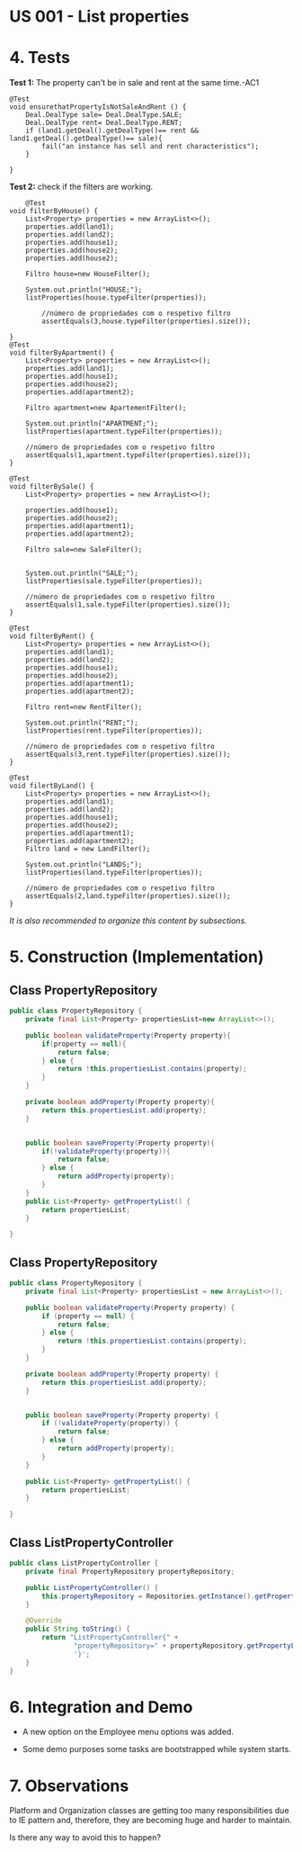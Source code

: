 # US 001 - List properties 

# 4. Tests 

**Test 1:** The property can’t be in sale and rent at the same time.-AC1

    @Test
    void ensurethatPropertyIsNotSaleAndRent () {
        Deal.DealType sale= Deal.DealType.SALE;
        Deal.DealType rent= Deal.DealType.RENT;
        if (land1.getDeal().getDealType()== rent && land1.getDeal().getDealType()== sale){
            fail("an instance has sell and rent characteristics");
        }

    }
**Test 2:** check if the filters are working.

        @Test
    void filterByHouse() {
        List<Property> properties = new ArrayList<>();
        properties.add(land1);
        properties.add(land2);
        properties.add(house1);
        properties.add(house2);
        properties.add(house2);

        Filtro house=new HouseFilter();

        System.out.println("HOUSE;");
        listProperties(house.typeFilter(properties));

            //número de propriedades com o respetivo filtro
            assertEquals(3,house.typeFilter(properties).size());

    }
    @Test
    void filterByApartment() {
        List<Property> properties = new ArrayList<>();
        properties.add(land1);
        properties.add(house1);
        properties.add(house2);
        properties.add(apartment2);

        Filtro apartment=new ApartementFilter();

        System.out.println("APARTMENT;");
        listProperties(apartment.typeFilter(properties));

        //número de propriedades com o respetivo filtro
        assertEquals(1,apartment.typeFilter(properties).size());
    }

    @Test
    void filterBySale() {
        List<Property> properties = new ArrayList<>();

        properties.add(house1);
        properties.add(house2);
        properties.add(apartment1);
        properties.add(apartment2);

        Filtro sale=new SaleFilter();


        System.out.println("SALE;");
        listProperties(sale.typeFilter(properties));

        //número de propriedades com o respetivo filtro
        assertEquals(1,sale.typeFilter(properties).size());
    }

    @Test
    void filterByRent() {
        List<Property> properties = new ArrayList<>();
        properties.add(land1);
        properties.add(land2);
        properties.add(house1);
        properties.add(house2);
        properties.add(apartment1);
        properties.add(apartment2);

        Filtro rent=new RentFilter();

        System.out.println("RENT;");
        listProperties(rent.typeFilter(properties));

        //número de propriedades com o respetivo filtro
        assertEquals(3,rent.typeFilter(properties).size());
    }

    @Test
    void filertByLand() {
        List<Property> properties = new ArrayList<>();
        properties.add(land1);
        properties.add(land2);
        properties.add(house1);
        properties.add(house2);
        properties.add(apartment1);
        properties.add(apartment2);
        Filtro land = new LandFilter();

        System.out.println("LANDS;");
        listProperties(land.typeFilter(properties));

        //número de propriedades com o respetivo filtro
        assertEquals(2,land.typeFilter(properties).size());
    }



*It is also recommended to organize this content by subsections.* 

# 5. Construction (Implementation)


## Class PropertyRepository

```java
public class PropertyRepository {
    private final List<Property> propertiesList=new ArrayList<>();

    public boolean validateProperty(Property property){
        if(property == null){
            return false;
        } else {
            return !this.propertiesList.contains(property);
        }
    }

    private boolean addProperty(Property property){
        return this.propertiesList.add(property);
    }


    public boolean saveProperty(Property property){
        if(!validateProperty(property)){
            return false;
        } else {
            return addProperty(property);
        }
    }
    public List<Property> getPropertyList() {
        return propertiesList;
    }

}

```
## Class PropertyRepository

```java
public class PropertyRepository {
    private final List<Property> propertiesList = new ArrayList<>();

    public boolean validateProperty(Property property) {
        if (property == null) {
            return false;
        } else {
            return !this.propertiesList.contains(property);
        }
    }

    private boolean addProperty(Property property) {
        return this.propertiesList.add(property);
    }


    public boolean saveProperty(Property property) {
        if (!validateProperty(property)) {
            return false;
        } else {
            return addProperty(property);
        }
    }

    public List<Property> getPropertyList() {
        return propertiesList;
    }

}
```
## Class ListPropertyController
```java
public class ListPropertyController {
    private final PropertyRepository propertyRepository;

    public ListPropertyController() {
        this.propertyRepository = Repositories.getInstance().getPropertyRepository();
    }

    @Override
    public String toString() {
        return "ListPropertyController{" +
                "propertyRepository=" + propertyRepository.getPropertyList() +
                '}';
    }
}

```

# 6. Integration and Demo 

* A new option on the Employee menu options was added.

* Some demo purposes some tasks are bootstrapped while system starts.


# 7. Observations

Platform and Organization classes are getting too many responsibilities due to IE pattern and, therefore, they are becoming huge and harder to maintain. 

Is there any way to avoid this to happen?





